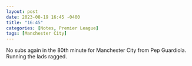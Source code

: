```yaml
---
layout: post
date: 2023-08-19 16:45 -0400
title: "16:45"
categories: [Notes, Premier League]
tags: [Manchester City]
---
```


No subs again in the 80th minute for Manchester City from Pep Guardiola. Running the lads ragged.


